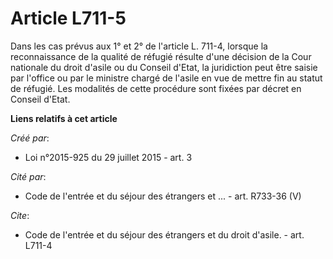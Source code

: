 # Article L711-5

Dans les cas prévus aux 1° et 2° de l'article L. 711-4, lorsque la reconnaissance de la qualité de réfugié résulte d'une
décision de la Cour nationale du droit d'asile ou du Conseil d'Etat, la juridiction peut être saisie par l'office ou par le
ministre chargé de l'asile en vue de mettre fin au statut de réfugié. Les modalités de cette procédure sont fixées par décret
en Conseil d'Etat.

**Liens relatifs à cet article**

_Créé par_:

  - Loi n°2015-925 du 29 juillet 2015 - art. 3

_Cité par_:

  - Code de l'entrée et du séjour des étrangers et ... - art. R733-36 (V)

_Cite_:

  - Code de l'entrée et du séjour des étrangers et du droit d'asile. - art. L711-4
